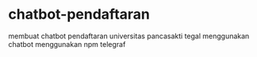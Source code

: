 # chatbot-pendaftaran
membuat chatbot pendaftaran universitas pancasakti tegal
menggunakan chatbot
menggunakan npm telegraf
